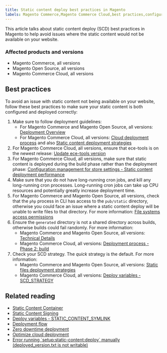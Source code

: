 ```yaml
---
title: Static content deploy best practices in Magento
labels: Magento Commerce,Magento Commerce Cloud,best practices,configuration,content,deploy,deployment,ece-tools,static
---
```


This article talks about static content deploy (SCD) best practices in Magento to help avoid issues where the static content would not be available on your website.

### Affected products and versions

* Magento Commerce, all versions
* Magento Open Source, all versions
* Magento Commerce Cloud, all versions

## Best practices

To avoid an issue with static content not being available on your website, follow these best practices to make sure your static content is both configured and deployed correctly:

1. Make sure to follow deployment guidelines:
    * For Magento Commerce and Magento Open Source, all versions: [Deployment Overview](https://devdocs.magento.com/guides/v2.3/config-guide/deployment/pipeline/)
    * For Magento Commerce Cloud, all versions: [Cloud deployment process](https://devdocs.magento.com/guides/v2.3/cloud/deploy/cloud-deployment-process.html) and also [Static content deployment strategies](https://devdocs.magento.com/guides/v2.3/cloud/deploy/static-content-deployment.html)
1. For Magento Commerce Cloud, all versions, ensure that ece-tools is on the newest release: [Update ece-tools version](https://devdocs.magento.com/guides/v2.2/cloud/release-notes/cloud-tools.html)
1. For Magento Commerce Cloud, all versions, make sure that static content is deployed during the build phase rather than the deployment phase: [Configuration management for store settings - Static content deployment performance](https://devdocs.magento.com/guides/v2.2/cloud/live/sens-data-over.html#cloud-confman-scd-over)
1. Make sure that you do not have long-running cron jobs, and kill any long-running cron processes. Long-running cron jobs can take up CPU resources and potentially greatly increase deployment time.
1. For Magento Commerce and Magento Open Source, all versions, check that the `php` process in CLI has access to the `pub/static` directory, otherwise you could face an issue where a static content deploy will be unable to write files to that directory. For more information: [File systems access permissions](https://devdocs.magento.com/guides/v2.3/config-guide/prod/prod_file-sys-perms.html)
1. Ensure the `generated` directory is not a shared directory across builds, otherwise builds could fail randomly. For more information:
    * Magento Commerce and Magento Open Source, all versions: [Technical Details](https://devdocs.magento.com/guides/v2.3/config-guide/deployment/pipeline/technical-details.html)
    * Magento Commerce Cloud, all versions: [Deployment process - Phase 2: build](https://devdocs.magento.com/guides/v2.3/cloud/reference/discover-deploy.html#cloud-deploy-over-phases-build)
1. Check your SCD strategy. The *quick* strategy is the default. For more information:
    * Magento Commerce and Magento Open Source, all versions: [Static files deployment strategies](https://devdocs.magento.com/guides/v2.2/config-guide/cli/config-cli-subcommands-static-deploy-strategies.html)
    * Magento Commerce Cloud, all versions: [Deploy variables - SCD\_STRATEGY](https://devdocs.magento.com/guides/v2.2/cloud/env/variables-deploy.html#scd_strategy)

## Related reading

* [Static Content Container](https://devdocs.magento.com/guides/v2.3/pattern-library/containers/staticContentContainer/contentContainer.html)
* [Static Content Signing](https://devdocs.magento.com/guides/v2.3/config-guide/cache/static-content-signing.html)
* [Deploy variables - STATIC\_CONTENT\_SYMLINK](https://devdocs.magento.com/guides/v2.3/cloud/env/variables-deploy.html#static_content_symlink)
* [Deployment flow](https://devdocs.magento.com/guides/v2.3/performance-best-practices/deployment-flow.html)
* [Zero downtime deployment](https://devdocs.magento.com/guides/v2.3/cloud/deploy/reduce-downtime.html)
* [Optimize cloud deployment](https://devdocs.magento.com/guides/v2.3/cloud/deploy/optimize-cloud-deployment.html)
* [Error running \`setup:static-content:deploy\` manually (deployed\_version.txt is not writable)](https://support.magento.com/hc/en-us/articles/360000338413)
